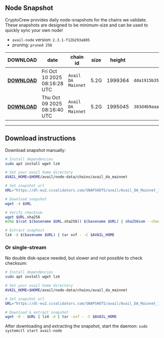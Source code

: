 ## Node Snapshot
CryptoCrew provides daily node-snapshots for the chains we validate. These snapshots are designed to be minimum-size and can be used to quickly sync your own node!  
 
- `avail-node` version: `2.3.1-f12b293a885`
- pruning: `pruned 256`
 
| DOWNLOAD | date | chain id | size | height | checksum |
| -------- | ---- | -------- | ---- | ------ | -------- |
| **[DOWNLOAD](https://dl-eu2.ccvalidators.com/SNAPSHOTS/avail/Avail_DA_Mainnet_1999364.tar.lz4)** | Fri Oct 10 2025 08:16:28 UTC | `Avail DA Mainnet` | 5.2G | 1999364 | `dda1915b354ca27511af120960f5b5e686996e4b30a25a5420a90e071113ac2c` |
| **[DOWNLOAD](https://dl-eu2.ccvalidators.com/SNAPSHOTS/avail/Avail_DA_Mainnet_1995045.tar.lz4)** | Thu Oct 09 2025 08:16:40 UTC | `Avail DA Mainnet` | 5.2G | 1995045 | `383d4b9aaa828a8340f460173dd7d36d221225de66b5518636f50198a4cc1944` |
---

## Download instructions
Download snapshot manually:
```sh
# Install dependencies
sudo apt install wget lz4

# Set your avail home directory
AVAIL_HOME=$HOME/avail/node-data/chains/avail_da_mainnet

# Set snapshot url
URL="https://dl-eu2.ccvalidators.com/SNAPSHOTS/avail/Avail_DA_Mainnet_1999364.tar.lz4"

# Download snapshot
wget -4 $URL

# Verify checksum
wget $URL.sha256
echo $(cat $(basename $URL.sha256)) $(basename $URL) | sha256sum --check

# Extract snaphost
lz4 -d $(basename $URL) | tar xvf - -C $AVAIL_HOME
```

### Or single-stream
No double disk-space needed, but slower and not possible to check checksum:
```sh
# Install dependencies
sudo apt install wget lz4

# Set your avail home directory
AVAIL_HOME=$HOME/avail/node-data/chains/avail_da_mainnet

# Set snapshot url
URL="https://dl-eu2.ccvalidators.com/SNAPSHOTS/avail/Avail_DA_Mainnet_1999364.tar.lz4"

# Download & extract snapshot
wget -O - $URL | lz4 -d | tar -xvf - -C $AVAIL_HOME
```

After downloading and extracting the snapshot, start the daemon: `sudo systemctl start avail-node`
